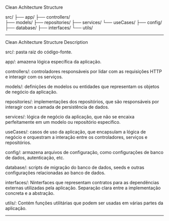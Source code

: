 Clean Achitecture Structure

src/
  ├── app/
    ├── controllers/  
    ├── models/
    ├── repositories/ 
    ├── services/ 
    └── useCases/
├── config/ 
├── database/ 
├── interfaces/ 
└── utils/

________________________________________

Clean Achitecture Structure Description

src/: pasta raiz do código-fonte.

app/: amazena lógica específica da aplicação.

controllers/: controladores responsáveis por lidar com as requisições HTTP e interagir com os serviços.

models/: definições de modelos ou entidades que representam os objetos de negócio da aplicação.

repositories/: implementações dos repositórios, que são responsáveis por interagir com a camada de persistência de dados.

services/: lógica de negócio da aplicação, que não se encaixa perfeitamente em um modelo ou repositório específico.

useCases/: casos de uso da aplicação, que encapsulam a lógica de negócio e orquestram a interação entre os controladores, serviços e repositórios.

config/: armazena arquivos de configuração, como configurações de banco de dados, autenticação, etc.

database/: scripts de migração do banco de dados, seeds e outras configurações relacionadas ao banco de dados.

interfaces/: Ninterfaces que representam contratos para as dependências externas utilizadas pela aplicação. Separação clara entre a implementação concreta e a abstração.

utils/: Contém funções utilitárias que podem ser usadas em várias partes da aplicação.

________________________________________
